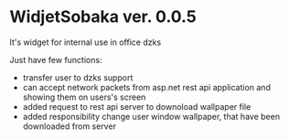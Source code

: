 # WidjetSobaka ver. 0.0.5

It's widget for internal use in office dzks

Just have few functions:
- transfer user to dzks support
- can accept network packets from asp.net rest api application and showing them on users's screen
- added request to rest api server to downoload wallpaper file
- added responsibility change user window wallpaper, that have been downloaded from server 
